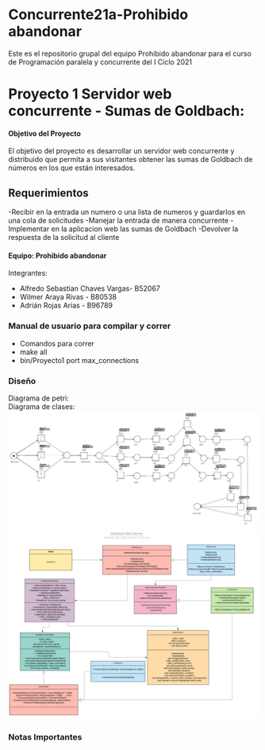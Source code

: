 # Concurrente21a-Prohibido abandonar

Este es el repositorio grupal del equipo Prohibido abandonar para el curso de Programación paralela y concurrente del I Ciclo 2021

# Proyecto 1 Servidor web concurrente - Sumas de Goldbach: 

#### Objetivo del Proyecto
El objetivo del proyecto es desarrollar un servidor web concurrente y distribuido que permita a sus visitantes obtener las sumas de Goldbach de números en los que están interesados.

## Requerimientos
-Recibir en la entrada un numero o una lista de numeros y guardarlos en una cola de solicitudes
-Manejar la entrada de manera concurrente
-Implementar en la aplicacion web las sumas de Goldbach
-Devolver la respuesta de la solicitud al cliente

#### Equipo: Prohibido abandonar  
Integrantes:  
- Alfredo Sebastian Chaves Vargas- B52067
- Wilmer Araya Rivas - B80538
- Adrián Rojas Arias - B96789

### Manual de usuario para compilar y correr
- Comandos para correr
- make all
- bin/Proyecto1 port max_connections

### Diseño
Diagrama de petri:
<br/>
Diagrama de clases:
![design](Proyecto1/design/Design.jpg)
<br/>
![design](Proyecto1/design/UML_class.jpeg)

### Notas Importantes
